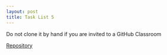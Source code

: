 ```yaml
---
layout: post
title: Task List 5
---
```



Do not clone it by hand if you are invited to a GitHub Classroom

[Repository](https://github.com/puma-wust/base-l5-2019)
